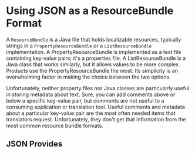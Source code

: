 # Using JSON as a ResourceBundle Format

A `ResourceBundle` is a Java file that holds localizable resources, typically
strings in a `PropertyResourceBundle` or a `ListResourceBundle` implementation. 
A PropertyResourceBundle is implemented as a text file containing key-value 
pairs; it's a properties file. A ListResourceBundle is a Java class that works 
similarly, but it allows values to be more complex. Products use the PropertyResourceBundle
the most. Its simplicity is an overwhelming factor in making the choice between
the two options.

Unfortunately, neither property files nor Java classes are particularly useful 
in storing metadata about text. Sure, you can add comments above or below a 
specific key-value pair, but comments are not useful to a consuming application 
or translation tool. Useful comments and metadata about a particular key-value 
pair are the most often needed items that translators request. Unfortunately, 
they don't get that information from the most common resource bundle formats.

## JSON Provides 